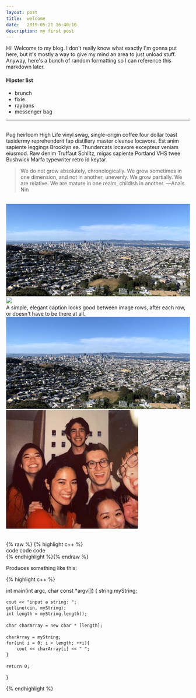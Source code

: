 ```yaml
---
layout: post
title:  welcome
date:   2019-05-21 16:40:16
description: my first post
---
```

Hi! Welcome to my blog. I don't really know what exactly I'm gonna put here, but it's mostly a way to give my mind an area to just unload stuff. Anyway, here's a bunch of random formatting so I can reference this markdown later. 

#### Hipster list
<ul>
	<li>brunch</li>
	<li>fixie</li>
	<li>raybans</li>
	<li>messenger bag</li>
</ul>

<hr>
<br/>
Pug heirloom High Life vinyl swag, single-origin coffee four dollar toast taxidermy reprehenderit fap distillery master cleanse locavore. Est anim sapiente leggings Brooklyn ea. Thundercats locavore excepteur veniam eiusmod. Raw denim Truffaut Schlitz, migas sapiente Portland VHS twee Bushwick Marfa typewriter retro id keytar. 

<blockquote>
	We do not grow absolutely, chronologically. We grow sometimes in one dimension, and not in another, unevenly. We grow partially. We are relative. We are mature in one realm, childish in another. 
	—Anais Nin
</blockquote>
<br/>

<div class="img_row">
	<img class="col three" src="/img/sf.jpg">
</div>
<div class="img_row">
	<img class="col three" src="{{ site.baseurl }}/img/sf.jpg">
</div>
<div class="col three caption">
	A simple, elegant caption looks good between image rows, after each row, or doesn't have to be there at all. 
</div>
<div class="img_row">
	<img class="col two" src="/img/sf.jpg">
	<img class="col one" src="/img/friends.JPG">
</div>
<br/>

{% raw  %}
{% highlight c++ %}  <br/> code code code <br/> {% endhighlight %}{% endraw %}

Produces something like this: 

{% highlight c++ %}

int main(int argc, char const *argv[])
{
	string myString;

	cout << "input a string: ";
	getline(cin, myString);
	int length = myString.length();
	
	char charArray = new char * [length];

	charArray = myString;
	for(int i = 0; i < length; ++i){
		cout << charArray[i] << " ";
	}
	
	return 0;
}

{% endhighlight %}